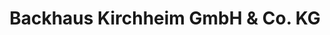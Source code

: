 ---
title: "Backhaus Kirchheim GmbH & Co. KG"
url: /kirchheim-unter-teck/backhaus-kirchheim-gmbh-und-co-kg/
shop: Bäckerei
---